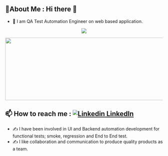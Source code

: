 ## 💫About Me : Hi there 👋
- 👀 I am QA Test Automation Engineer on web based application.


<p align="center">
  <img src="https://readme-typing-svg.herokuapp.com/?lines=I+am+QA+Test+Automation+Engineer;İdris+GEMİCİ&font=Fira%20Code&center=true&width=380&height=50&duration=4000&pause=1000">
</p>

<div align="center">
  <img src="https://media.giphy.com/media/dWesBcTLavkZuG35MI/giphy.gif" width="600" height="200"/>
</div>

## 📫 How to reach me : [![Linkedin](https://i.stack.imgur.com/gVE0j.png) LinkedIn](https://www.linkedin.com/in/mehmetualatas/) <!--[![GitHub](https://i.stack.imgur.com/tskMh.png) GitHub](https://github.com/MehmetuAlatas)-->
- ✍️ I have been involved in UI and Backend automation development for functional tests; smoke, regression and End to End test. <br/>
- ✍️ I like collaboration and communication to produce quality products as a team. 
